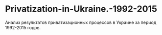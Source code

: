 # Privatization-in-Ukraine.-1992-2015
Анализ результатов приватизационных процессов в Украине за период 1992-2015 годов.
